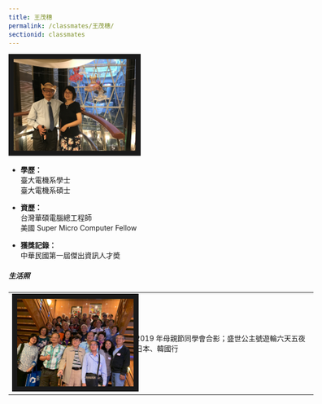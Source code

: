 ```yaml
---
title: 王茂穗
permalink: /classmates/王茂穗/
sectionid: classmates
---
```


<img src="/img/classmate_王茂穗.jpg"
     alt="Photo of 王茂穗"
     width="240" border="10" />

- **學歷：**<br />
  臺大電機系學士<br />
  臺大電機系碩士

- **資歷：**<br />
  台灣華碩電腦總工程師<br />
  美國 Super Micro Computer Fellow

- **獲獎記錄：**<br />
  中華民國第一屆傑出資訊人才奬

##### 生活照

<table style="width: 600px">
  <tr>
   <td>
   <img src="/img/life_王茂穗.jpg"
        alt="王茂穗"
        width="260" border="10" />
   </td>
   <td class="photo-text">
    2019 年母親節同學會合影；盛世公主號遊輪六天五夜日本、韓國行
   </td>
  </tr>
</table>

